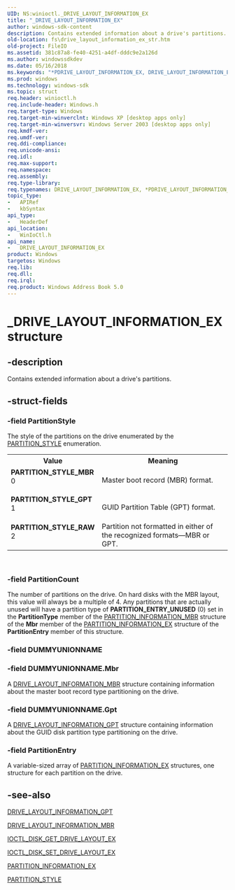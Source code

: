 ```yaml
---
UID: NS:winioctl._DRIVE_LAYOUT_INFORMATION_EX
title: "_DRIVE_LAYOUT_INFORMATION_EX"
author: windows-sdk-content
description: Contains extended information about a drive's partitions.
old-location: fs\drive_layout_information_ex_str.htm
old-project: FileIO
ms.assetid: 381c87a8-fe40-4251-a4df-dddc9e2a126d
ms.author: windowssdkdev
ms.date: 05/16/2018
ms.keywords: "*PDRIVE_LAYOUT_INFORMATION_EX, DRIVE_LAYOUT_INFORMATION_EX, DRIVE_LAYOUT_INFORMATION_EX structure [Files], PARTITION_STYLE_GPT, PARTITION_STYLE_MBR, PARTITION_STYLE_RAW, PDRIVE_LAYOUT_INFORMATION_EX, PDRIVE_LAYOUT_INFORMATION_EX structure pointer [Files], _DRIVE_LAYOUT_INFORMATION_EX, _win32_drive_layout_information_ex_str, base.drive_layout_information_ex_str, fs.drive_layout_information_ex_str, winioctl/DRIVE_LAYOUT_INFORMATION_EX, winioctl/PDRIVE_LAYOUT_INFORMATION_EX"
ms.prod: windows
ms.technology: windows-sdk
ms.topic: struct
req.header: winioctl.h
req.include-header: Windows.h
req.target-type: Windows
req.target-min-winverclnt: Windows XP [desktop apps only]
req.target-min-winversvr: Windows Server 2003 [desktop apps only]
req.kmdf-ver: 
req.umdf-ver: 
req.ddi-compliance: 
req.unicode-ansi: 
req.idl: 
req.max-support: 
req.namespace: 
req.assembly: 
req.type-library: 
req.typenames: DRIVE_LAYOUT_INFORMATION_EX, *PDRIVE_LAYOUT_INFORMATION_EX
topic_type:
-	APIRef
-	kbSyntax
api_type:
-	HeaderDef
api_location:
-	WinIoCtl.h
api_name:
-	DRIVE_LAYOUT_INFORMATION_EX
product: Windows
targetos: Windows
req.lib: 
req.dll: 
req.irql: 
req.product: Windows Address Book 5.0
---
```


# _DRIVE_LAYOUT_INFORMATION_EX structure


## -description


Contains extended information about a drive's partitions.


## -struct-fields




### -field PartitionStyle

The style of the partitions on the drive enumerated by the 
      <a href="https://msdn.microsoft.com/library/windows/hardware/ff563773">PARTITION_STYLE</a> enumeration.

<table>
<tr>
<th>Value</th>
<th>Meaning</th>
</tr>
<tr>
<td width="40%"><a id="PARTITION_STYLE_MBR"></a><a id="partition_style_mbr"></a><dl>
<dt><b>PARTITION_STYLE_MBR</b></dt>
<dt>0</dt>
</dl>
</td>
<td width="60%">
Master boot record (MBR) format.

</td>
</tr>
<tr>
<td width="40%"><a id="PARTITION_STYLE_GPT"></a><a id="partition_style_gpt"></a><dl>
<dt><b>PARTITION_STYLE_GPT</b></dt>
<dt>1</dt>
</dl>
</td>
<td width="60%">
GUID Partition Table (GPT) format.

</td>
</tr>
<tr>
<td width="40%"><a id="PARTITION_STYLE_RAW"></a><a id="partition_style_raw"></a><dl>
<dt><b>PARTITION_STYLE_RAW</b></dt>
<dt>2</dt>
</dl>
</td>
<td width="60%">
Partition not formatted in either of the recognized formats—MBR or GPT.

</td>
</tr>
</table>
 


### -field PartitionCount

The number of partitions on the drive. On hard disks with the MBR layout, this value will always be a 
      multiple of 4. Any partitions that are actually unused will have a partition type of 
      <b>PARTITION_ENTRY_UNUSED</b> (0) set in the <b>PartitionType</b> member 
      of the <a href="https://msdn.microsoft.com/library/windows/hardware/ff563767">PARTITION_INFORMATION_MBR</a> structure 
      of the <b>Mbr</b> member of the 
      <a href="https://msdn.microsoft.com/library/windows/hardware/ff563754">PARTITION_INFORMATION_EX</a> structure of the 
      <b>PartitionEntry</b> member of this structure.


### -field DUMMYUNIONNAME

 


### -field DUMMYUNIONNAME.Mbr

A <a href="https://msdn.microsoft.com/library/windows/hardware/ff552668">DRIVE_LAYOUT_INFORMATION_MBR</a> 
       structure containing information about the master boot record type partitioning on the drive.


### -field DUMMYUNIONNAME.Gpt

A <a href="https://msdn.microsoft.com/library/windows/hardware/ff552664">DRIVE_LAYOUT_INFORMATION_GPT</a> 
       structure containing information about the GUID disk partition type partitioning on the drive.


### -field PartitionEntry

A variable-sized array of 
      <a href="https://msdn.microsoft.com/library/windows/hardware/ff563754">PARTITION_INFORMATION_EX</a> structures, one 
      structure for each partition on the drive.


## -see-also




<a href="https://msdn.microsoft.com/library/windows/hardware/ff552664">DRIVE_LAYOUT_INFORMATION_GPT</a>



<a href="https://msdn.microsoft.com/library/windows/hardware/ff552668">DRIVE_LAYOUT_INFORMATION_MBR</a>



<a href="https://msdn.microsoft.com/library/windows/hardware/ff560364">IOCTL_DISK_GET_DRIVE_LAYOUT_EX</a>



<a href="https://msdn.microsoft.com/library/windows/hardware/ff560411">IOCTL_DISK_SET_DRIVE_LAYOUT_EX</a>



<a href="https://msdn.microsoft.com/library/windows/hardware/ff563754">PARTITION_INFORMATION_EX</a>



<a href="https://msdn.microsoft.com/library/windows/hardware/ff563773">PARTITION_STYLE</a>
 

 

